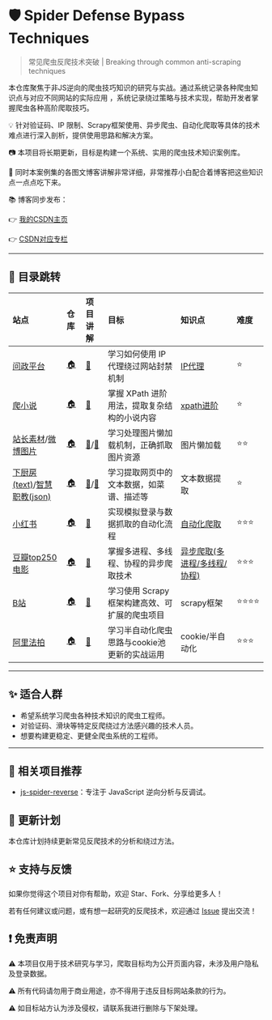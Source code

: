 # 🛡️ Spider Defense Bypass Techniques

> 常见爬虫反爬技术突破 | Breaking through common anti-scraping techniques

本仓库聚焦于非JS逆向的爬虫技巧知识的研究与实战。通过系统记录各种爬虫知识点与对应不同网站的实际应用
，系统记录绕过策略与技术实现，帮助开发者掌握爬虫各种高阶爬取技巧。



💡 针对验证码、IP 限制、Scrapy框架使用、异步爬虫、自动化爬取等具体的技术难点进行深入剖析，提供使用思路和解决方案。

📷 本项目将长期更新，目标是构建一个系统、实用的爬虫技术知识案例库。

📌 同时本案例集的各图文博客讲解非常详细，非常推荐小白配合着博客把这些知识点一点点吃下来。

📚 博客同步发布：

👉 [我的CSDN主页](https://blog.csdn.net/2401_87328929)

👉 [CSDN对应专栏](https://blog.csdn.net/2401_87328929/category_12970268.html)


--- 

## 🚅 目录跳转

| 站点                                                                                                            | 仓库                                                                                                                                                                                                        | 项目讲解                                                                                                                                    | 目标                          | 知识点                                                                               | 难度   |
|:--------------------------------------------------------------------------------------------------------------|:----------------------------------------------------------------------------------------------------------------------------------------------------------------------------------------------------------|:----------------------------------------------------------------------------------------------------------------------------------------|:----------------------------|:----------------------------------------------------------------------------------|:-----|
| [问政平台](https://wz.sun0769.com/political/index/supervise)                                                      | [🏠](https://github.com/Annyfee/spider-defense-bypass/tree/main/IP%E4%BB%A3%E7%90%86)                                                                                                                     | [📖](https://blog.csdn.net/2401_87328929/article/details/148193001)                                                                     | 学习如何使用 IP 代理绕过网站封禁机制        | [IP代理](https://blog.csdn.net/2401_87328929/article/details/148189096)             | ⭐    |
| [爬小说](https://yuenvjian.5000yan.com/)                                                                         | [🏠](https://github.com/Annyfee/spider-defense-bypass/tree/main/xpath%E8%BF%9B%E9%98%B6)                                                                                                                  | [📖](https://blog.csdn.net/2401_87328929/article/details/148098889)                                                                     | 掌握 XPath 进阶用法，提取复杂结构的小说内容   | [xpath进阶](https://blog.csdn.net/2401_87328929/article/details/148069059)          | ⭐    |
| [站长素材](https://sc.chinaz.com/tupian/index.html)/[微博图片](https://blog.sina.com.cn/s/blog_01ebcb8a0102zj25.html) | [🏠](https://github.com/Annyfee/spider-defense-bypass/tree/main/%E5%9B%BE%E7%89%87%E6%87%92%E5%8A%A0%E8%BD%BD)                                                                                            | [📖](https://blog.csdn.net/2401_87328929/article/details/148123963)/[📗](https://blog.csdn.net/2401_87328929/article/details/148170374) | 学习处理图片懒加载机制，正确抓取图片资源        | 图片懒加载                                                                             | ⭐⭐   |
| [下厨房(text)](https://www.xiachufang.com/search/)/[智慧职教(json)](https://www.icve.com.cn/index)                   | [🏠](https://github.com/Annyfee/spider-defense-bypass/tree/main/%E7%88%AC%E5%8F%96text%26json%E5%9E%8B%E6%95%B0%E6%8D%AE)                                                                                 | [📖](https://blog.csdn.net/2401_87328929/article/details/148074149)/[📗](https://blog.csdn.net/2401_87328929/article/details/148046380) | 学习提取网页中的文本数据，如菜谱、描述等        | 文本数据提取                                                                            | ⭐    |
| [小红书](https://www.xiaohongshu.com/explore)                                                                    | [🏠](https://github.com/Annyfee/spider-defense-bypass/tree/main/%E8%87%AA%E5%8A%A8%E5%8C%96%E7%88%AC%E8%99%AB/%E5%B0%8F%E7%BA%A2%E4%B9%A6%E7%AC%94%E8%AE%B0%E8%87%AA%E5%8A%A8%E5%8C%96%E9%87%87%E9%9B%86) | [📖](https://blog.csdn.net/2401_87328929/article/details/149253153)                                                                     | 实现模拟登录与数据抓取的自动化流程           | [自动化爬取](https://blog.csdn.net/2401_87328929/article/details/149252038)            | ⭐⭐⭐  |
| [豆瓣top250电影](https://movie.douban.com/top250?start=)                                                          | [🏠](https://github.com/Annyfee/spider-defense-bypass/tree/main/%E5%BC%82%E6%AD%A5%E7%88%AC%E8%99%AB)                                                                                                     | [📖](https://blog.csdn.net/2401_87328929/article/details/149298713)                                                                     | 掌握多进程、多线程、协程的异步爬取技术         | [异步爬取(多进程/多线程/协程)](https://blog.csdn.net/2401_87328929/article/details/149289576) | ⭐⭐⭐  |
| [B站](https://search.bilibili.com/all?keyword=%E7%BC%96%E7%A8%8B)                                              | [🏠](https://github.com/Annyfee/spider-defense-bypass/tree/main/scrapy%E6%A1%86%E6%9E%B6)                                                                                                                 | [📖](https://blog.csdn.net/2401_87328929/article/details/149533074)                                                                     | 学习使用 Scrapy 框架构建高效、可扩展的爬虫项目 | scrapy框架                                                                          | ⭐⭐⭐⭐ |
| [阿里法拍](https://sf.taobao.com/item_list.htm)                                                                   | [🏠](https://github.com/Annyfee/spider-defense-bypass/tree/main/%E8%87%AA%E5%8A%A8%E5%8C%96%E7%88%AC%E8%99%AB/cookie%E6%B1%A0%E6%9B%B4%E6%96%B0)                                                                                                                 | [📖](https://blog.csdn.net/2401_87328929/article/details/150268240)                                                                     | 学习半自动化爬虫思路与cookie池更新的实战运用   | cookie/半自动化                                                                       | ⭐⭐⭐ |

--- 

## ✨ 适合人群

- 希望系统学习爬虫各种技术知识的爬虫工程师。
- 对验证码、滑块等特定反爬绕过方法感兴趣的技术人员。
- 想要构建更稳定、更健全爬虫系统的工程师。

---

## 📌 相关项目推荐

- [js-spider-reverse](https://github.com/Annyfee/js-spider-reverse)：专注于 JavaScript 逆向分析与反调试。

## 🧭 更新计划

本仓库计划持续更新常见反爬技术的分析和绕过方法。

## ⭐️ 支持与反馈

如果你觉得这个项目对你有帮助，欢迎 Star、Fork、分享给更多人！

若有任何建议或问题，或有想一起研究的反爬技术，欢迎通过 [Issue](https://github.com/Annyfee/spider-defense-bypass/issues)
提出交流！

## ❗ 免责声明

⚠️ 本项目仅用于技术研究与学习，爬取目标均为公开页面内容，未涉及用户隐私及登录数据。

⚠️ 所有代码请勿用于商业用途，亦不得用于违反目标网站条款的行为。

⚠️ 如目标站方认为涉及侵权，请联系我进行删除与下架处理。